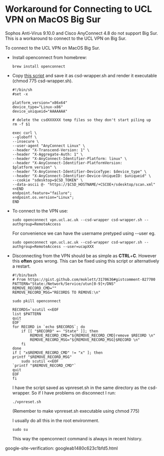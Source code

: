 # Workaround for Connecting to UCL VPN on MacOS Big Sur
Sophos Anti-Virus 9.10.0 and Cisco AnyConnect 4.8 do not support Big Sur. This is a workaround to connect to the UCL VPN on Big Sur.


 To connect to the UCL VPN on MacOS Big Sur.

- Install openconnect from homebrew:

  ```
  brew install openconnect
  ```

- Copy [this script](https://blogs.ucl.ac.uk/dh/2015/09/18/tutorial-ucl-vpn-linux/) and save it as csd-wrapper.sh and render it executable (chmod 775 csd-wrapper.sh).

  ```
  #!/bin/sh
  #set -x
  
  platform_version="x86x64"
  device_type="Linux-x86"
  device_uniqueid="AAAAAAA"
  
  # delete the csdXXXXXX temp files so they don't start piling up
  rm -f $1
  
  exec curl \
  --globoff \
  --insecure \
  --user-agent "AnyConnect Linux" \
  --header "X-Transcend-Version: 1" \
  --header "X-Aggregate-Auth: 1" \
  --header "X-AnyConnect-Identifier-Platform: linux" \
  --header "X-AnyConnect-Identifier-PlatformVersion: $platform_version" \
  --header "X-AnyConnect-Identifier-DeviceType: $device_type" \
  --header "X-AnyConnect-Identifier-Device-UniqueID: $uniqueid" \
  --cookie "sdesktop=$CSD_TOKEN" \
  --data-ascii @- "https://$CSD_HOSTNAME/+CSCOE+/sdesktop/scan.xml" <<END
  endpoint.feature="failure";
  endpoint.os.version="Linux";
  END
  ```

- To connect to the VPN use:

  ```
  sudo openconnect vpn.ucl.ac.uk --csd-wrapper csd-wrapper.sh --authgroup=RemoteAccess
  
  ```

  For convenience we can have the username pretyped using --user eg.

  ```
  sudo openconnect vpn.ucl.ac.uk --csd-wrapper csd-wrapper.sh --authgroup=RemoteAccess --user=ucapXXX
  ```

- Disconnecting from the VPN should be as simple as  **CTRL**+**C**. However this **often** goes wrong. This can be fixed using this script or alternatively  a restart.

  ```
  #!/bin/bash
  # From https://gist.github.com/moklett/3170636#gistcomment-827700
  PATTERN="State:/Network/Service/utun[0-9]+/DNS"
  REMOVE_RECORD_CMD=""
  REMOVE_RECORD_MSG="RECORDS TO REMOVE:\n"
  
  sudo pkill openconnect
  
  RECORDS=`scutil <<EOF
  list $PATTERN
  quit
  EOF`
  for RECORD in `echo $RECORDS`; do
      if [[ "$RECORD" =~ "State" ]]; then
          REMOVE_RECORD_CMD="${REMOVE_RECORD_CMD}remove $RECORD \n"
          REMOVE_RECORD_MSG="${REMOVE_RECORD_MSG}$RECORD \n"
      fi
  done
  if [ "x$REMOVE_RECORD_CMD" != "x" ]; then
  printf "$REMOVE_RECORD_MSG"
      sudo scutil <<EOF
  `printf "$REMOVE_RECORD_CMD"`
  quit
  EOF
  fi
  ```

  I have the script saved as vpnreset.sh in the same directory as the csd-wrapper. So if I have problems on disconnect I run:

  ```
  ./vpnreset.sh
  ```

  (Remember to make vpnreset.sh executable using chmod 775)

  I usually do all this in the root environment.

  ```
  sudo su
  ```

  This way the openconnect command is always in recent history.
  
  
google-site-verification: googleab1480c623c1bfd5.html
